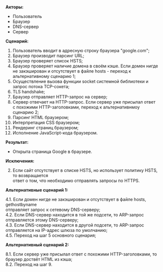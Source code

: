 **Акторы:**

- Пользователь
- Браузер
- DNS-сервер
- Сервер

**Сценарий:**

1. Пользователь вводит в адресную строку браузера "google.com";
2. Браузер производит парсинг URL;
3. Браузер проверяет список HSTS;
4. Браузер проверяет наличие домена в своём кэше.
   Если домен нигде не закэширован и отсутствует в файле hosts - переход к альтернативному
   сценарию 1;
5. Осуществление вызова функции socket системной библиотеки и запрос потока TCP-сокета;
6. TLS handshake;
7. Браузер отправляет HTTP-запрос на сервер;
8. Сервер отвечает на HTTP-запрос.
   Если сервер уже присылал ответ с похожими HTTP-заголовками, переход к альтернативнмоу сценарию 2;
9. Парсинг HTML браузером;
10. Интерпретация CSS браузером;
11. Рендеринг страниц браузером;
12. Исполнение JavaScript-кода браузером.

**Результат:**

- Открыта страница Google в браузере.

**Исключения:**

2. Если сайт отсутствует в списке HSTS, но использует политику HSTS, то возвращается <br/>
ответ о том, что необходимо отправлять запросы по HTTPS.

**Альтернативные сценарий 1:**

4.1. Если домен нигде не закэширован и отсутствует в файле hosts, gethostbyname <br/>
 отправляет запрос к сетевому DNS-серверу; <br/>
4.2. Если DNS-сервер находится в той же подсети, то ARP-запрос отправляется этому DNS-серверу;<br/>
4.3. Если DNS-сервер находится в другой подсети, то ARP-запрос отправляется на IP-адрес шлюза по умолчанию; <br/>
4.5. Переход на шаг 5 основного сценария;<br/>

**Альтернативный сценарий 2:**

8.1. Если сервер уже присылал ответ с похожими HTTP-заголовками, то браузер доствёт HTML из кэша; <br/>
8.2. Переход на шаг 9.

